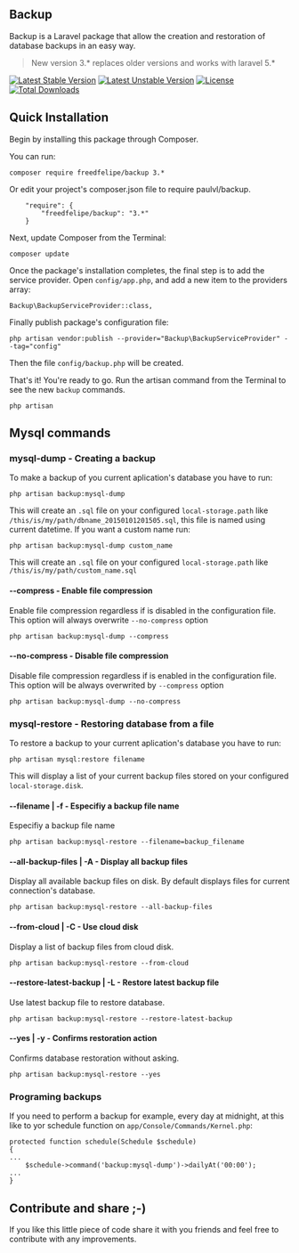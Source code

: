 ## Backup

Backup is a Laravel package that allow the creation and restoration of database backups in an easy way.

> New version 3.* replaces older versions and works with laravel 5.*

[![Latest Stable Version](https://poser.pugx.org/paulvl/backup/v/stable)](https://packagist.org/packages/paulvl/backup)  [![Latest Unstable Version](https://poser.pugx.org/paulvl/backup/v/unstable)](https://packagist.org/packages/paulvl/backup) [![License](https://poser.pugx.org/paulvl/backup/license)](https://packagist.org/packages/paulvl/backup) [![Total Downloads](https://poser.pugx.org/paulvl/backup/downloads)](https://packagist.org/packages/paulvl/backup)

## **Quick Installation**

Begin by installing this package through Composer.

You can run:

    composer require freedfelipe/backup 3.*

Or edit your project's composer.json file to require paulvl/backup.
```
    "require": {
        "freedfelipe/backup": "3.*"
    }
```
Next, update Composer from the Terminal:

    composer update

Once the package's installation completes, the final step is to add the service provider. Open `config/app.php`, and add a new item to the providers array:

```
Backup\BackupServiceProvider::class,
```

Finally publish package's configuration file:

    php artisan vendor:publish --provider="Backup\BackupServiceProvider" --tag="config"

Then the file `config/backup.php` will be created.

That's it! You're ready to go. Run the artisan command from the Terminal to see the new `backup` commands.

    php artisan

## **Mysql commands**

### **mysql-dump** - Creating a backup
To make a backup of you current aplication's database you have to run:

    php artisan backup:mysql-dump

This will create an `.sql` file on your configured `local-storage.path` like `/this/is/my/path/dbname_20150101201505.sql`, this file is named using current datetime. If you want a custom name run:

    php artisan backup:mysql-dump custom_name

This will create an `.sql` file on your configured `local-storage.path` like `/this/is/my/path/custom_name.sql`

#### **--compress** - Enable file compression
Enable file compression regardless if is disabled in the configuration file. This option will always overwrite `--no-compress` option

    php artisan backup:mysql-dump --compress

#### **--no-compress** - Disable file compression
Disable file compression regardless if is enabled in the configuration file. This option will be always overwrited by `--compress` option

    php artisan backup:mysql-dump --no-compress

### **mysql-restore** - Restoring database from a file
To restore a backup to your current aplication's database you have to run:

    php artisan mysql:restore filename

This will display a list of your current backup files stored on your configured  `local-storage.disk`.

#### **--filename | -f** - Especifiy a backup file name
Especifiy a backup file name

    php artisan backup:mysql-restore --filename=backup_filename
    
#### **--all-backup-files | -A** - Display all backup files
Display all available backup files on disk. By default displays files for current connection's database.

    php artisan backup:mysql-restore --all-backup-files
    
#### **--from-cloud | -C** - Use cloud disk
Display a list of backup files from cloud disk.

    php artisan backup:mysql-restore --from-cloud
    
#### **--restore-latest-backup | -L** - Restore latest backup file
Use latest backup file to restore database.

    php artisan backup:mysql-restore --restore-latest-backup
    
#### **--yes | -y** - Confirms restoration action
Confirms database restoration without asking.

    php artisan backup:mysql-restore --yes

### **Programing backups**
If you need to perform a backup for example, every day at midnight, at this like to yor schedule function on `app/Console/Commands/Kernel.php`:
```
protected function schedule(Schedule $schedule)
{
...
    $schedule->command('backup:mysql-dump')->dailyAt('00:00');
...
}
```
## **Contribute and share ;-)**
If you like this little piece of code share it with you friends and feel free to contribute with any improvements.